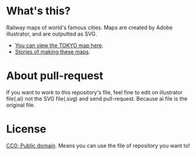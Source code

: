 # What's this?

Railway maps of world's famous cities. Maps are created by Adobe illustrator, and are outputted as SVG.

- [You can view the TOKYO map here](http://www.railmaps.jp/tokyo).
- [Stories of making these maps](http://note.openvista.jp/2014/svg-rail-map).

# About pull-request

If you want to work to this repository's file, feel fine to edit on illustrator file(.ai) not the SVG file(.svg) and send pull-request. Because ai file is the original file.

# License

[CC0; Public domain](http://creativecommons.org/publicdomain/zero/1.0/deed.ja). Means you can use the file of repository you want to!
